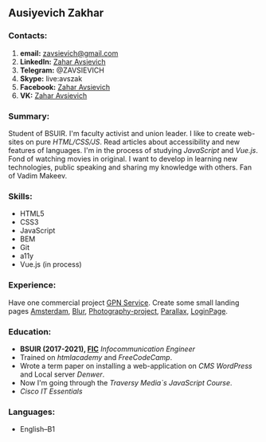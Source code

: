 ## Ausiyevich Zakhar
### Contacts:
1. **email:** zavsievich@gmail.com
2. **LinkedIn:** [Zahar Avsievich](https://www.linkedin.com/in/zahar-avsievich-01698b166/)
3. **Telegram:** @ZAVSIEVICH
4. **Skype:** live:avszak
5. **Facebook:** [Zahar Avsievich](https://www.facebook.com/zavsievich)
6. **VK:** [Zahar Avsievich](https://vk.com/zavsievich)
</ol>


### Summary:
Student of BSUIR. I'm faculty activist and union leader. I like to create web-sites on pure _HTML/CSS/JS_. Read articles about accessibility and new features of languages. I'm in the process of studying _JavaScript_ and _Vue.js_. Fond of watching movies in original. I want to develop in learning new technologies, public speaking and sharing my knowledge with others. Fan of Vadim Makeev.
### Skills:
* HTML5
* CSS3
* JavaScript
* BEM
* Git
* a11y
* Vue.js (in process)
</ol>

### Experience:
Have one commercial project [GPN Service](https://gpnservice.by/). Create some small landing pages [Amsterdam](https://zavsievich.github.io/Amsterdam/), [Blur](https://zavsievich.github.io/Blur/), [Photography-project](https://zavsievich.github.io/Photography-project/), [Parallax](https://zavsievich.github.io/Parallax/), [LoginPage](https://zavsievich.github.io/LoginPage/). 
### Education:
* **BSUIR (2017-2021), [FIC](https://vk.com/fic_bsuir)**
_Infocommunication Engineer_
* Trained on _htmlacademy_ and _FreeCodeCamp_. 
* Wrote a term paper on installing a web-application on _CMS WordPress_ and Local server _Denwer_. 
* Now I'm going through the _Traversy Media`s JavaScript Course_.
* _Cisco IT Essentials_
</ol>

### Languages:
* English–B1


